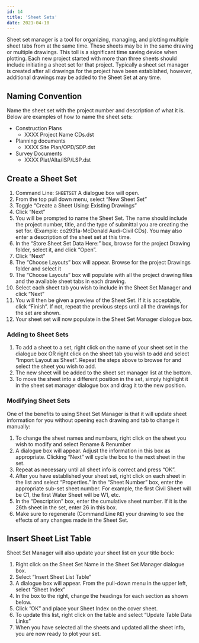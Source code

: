 ```yaml
---
id: 14
title: 'Sheet Sets'
date: 2021-04-10
---
```


Sheet set manager is a tool for organizing, managing, and plotting multiple sheet tabs from at the same time. These sheets may be in the same drawing or multiple drawings. This toll is a significant time saving device when plotting. Each new project started with more than three sheets should include initiating a sheet set for that project. Typically a sheet set manager is created after all drawings for the project have been established, however, additional drawings may be added to the Sheet Set at any time.

## Naming Convention

Name the sheet set with the project number and description of what it is. Below are examples of how to name the sheet sets:

- Construction Plans
  - XXXX Project Name CDs.dst
- Planning documents
  - XXXX Site Plan/OPD/SDP.dst
- Survey Documents
  - XXXX Plat/Alta/ISP/LSP.dst

## Create a Sheet Set

1. Command Line: `SHEETSET` A dialogue box will open.
2. From the top pull down menu, select “New Sheet Set”
3. Toggle “Create a Sheet Using: Existing Drawings”
4. Click “Next”
5. You will be prompted to name the Sheet Set. The name should include the project number, title, and the type of submittal you are creating the set for. (Example: co2931a-McDonald Audi-Civil CDs). You may also enter a description of the sheet set at this time.
6. In the “Store Sheet Set Data Here:” box, browse for the project Drawing folder, select it, and click “Open”.
7. Click “Next”
8. The “Choose Layouts” box will appear. Browse for the project Drawings folder and select it
9. The “Choose Layouts” box will populate with all the project drawing files and the available sheet tabs in each drawing.
10. Select each sheet tab you wish to include in the Sheet Set Manager and click “Next”
11. You will then be given a preview of the Sheet Set. If it is acceptable, click “Finish”. If not, repeat the previous steps until all the drawings for the set are shown.
12. Your sheet set will now populate in the Sheet Set Manager dialogue box.

### Adding to Sheet Sets

1. To add a sheet to a set, right click on the name of your sheet set in the dialogue box OR right click on the sheet tab you wish to add and select “Import Layout as Sheet”. Repeat the steps above to browse for and select the sheet you wish to add.
2. The new sheet will be added to the sheet set manager list at the bottom.
3. To move the sheet into a different position in the set, simply highlight it in the sheet set manager dialogue box and drag it to the new position.

### Modifying Sheet Sets

One of the benefits to using Sheet Set Manager is that it will update sheet information for you without opening each drawing and tab to change it manually:

1. To change the sheet names and numbers, right click on the sheet you wish to modify and select Rename & Renumber
2. A dialogue box will appear. Adjust the information in this box as appropriate. Clicking “Next” will cycle the box to the next sheet in the set.
3. Repeat as necessary until all sheet info is correct and press “OK”.
4. After you have established your sheet set, right click on each sheet in the list and select “Properties.” In the “Sheet Number” box, enter the appropriate sub-set sheet number. For example, the first Civil Sheet will be C1, the first Water Sheet will be W1, etc.
5. In the “Description” box, enter the cumulative sheet number. If it is the 26th sheet in the set, enter 26 in this box.
6. Make sure to regenerate (Command Line `RE`) your drawing to see the effects of any changes made in the Sheet Set.

## Insert Sheet List Table

Sheet Set Manager will also update your sheet list on your title bock:

1. Right click on the Sheet Set Name in the Sheet Set Manager dialogue box.
2. Select “Insert Sheet List Table”
3. A dialogue box will appear. From the pull-down menu in the upper left, select “Sheet Index”
4. In the box to the right, change the headings for each section as shown below.
5. Click ”OK” and place your Sheet Index on the cover sheet.
6. To update this list, right click on the table and select “Update Table Data Links”
7. When you have selected all the sheets and updated all the sheet info, you are now ready to plot your set.

